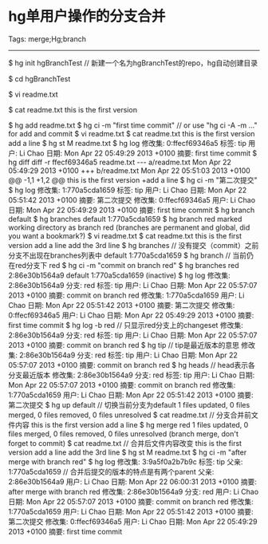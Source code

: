 # hg单用户操作的分支合并
Tags: merge;Hg;branch

------

$ hg init hgBranchTest // 新建一个名为hgBranchTest的repo，hg自动创建目录

 


$ cd hgBranchTest
 
$ vi readme.txt 
 

$ cat readme.txt 
this is the first version 

$ hg add readme.txt 
$ hg ci -m "first time commit" // or use "hg ci -A -m ..." for add and commit 
$ vi readme.txt 
$ cat readme.txt 
this is the first version 
add a line 
$ hg st 
M readme.txt 
$ hg log 
修改集:  0:ffecf69346a5 
标签:  tip 
用户:  Li Chao 
日期:  Mon Apr 22 05:49:29 2013 +0100 
摘要:  first time commit 
$ hg diff 
diff -r ffecf69346a5 readme.txt 
--- a/readme.txt  Mon Apr 22 05:49:29 2013 +0100 
+++ b/readme.txt  Mon Apr 22 05:51:03 2013 +0100 
@@ -1,1 +1,2 @@ 
this is the first version 
+add a line 
$ hg ci -m "第二次提交" 
$ hg log 
修改集:  1:770a5cda1659 
标签:  tip 
用户:  Li Chao 
日期:  Mon Apr 22 05:51:42 2013 +0100 
摘要:  第二次提交 
修改集:  0:ffecf69346a5 
用户:  Li Chao 
日期:  Mon Apr 22 05:49:29 2013 +0100 
摘要:  first time commit 
$ hg branch 
default 
$ hg branches 
default      1:770a5cda1659 
$ hg branch red 
marked working directory as branch red 
(branches are permanent and global, did you want a bookmark?) 
$ vi readme.txt 
$ cat readme.txt 
this is the first version 
add a line 
add the 3rd line 
$ hg branches   // 没有提交（commit）之前分支不出现在branches列表中 
default      1:770a5cda1659 
$ hg branch   // 当前仍在red分支下 
red 
$ hg ci -m "commit on branch red" 
$ hg branches 
red       2:86e30b1564a9 
default      1:770a5cda1659 (inactive) 
$ hg log 
修改集:  2:86e30b1564a9 
分支:  red 
标签:  tip 
用户:  Li Chao 
日期:  Mon Apr 22 05:57:07 2013 +0100 
摘要:  commit on branch red 
修改集:  1:770a5cda1659 
用户:  Li Chao 
日期:  Mon Apr 22 05:51:42 2013 +0100 
摘要:  第二次提交 
修改集:  0:ffecf69346a5 
用户:  Li Chao 
日期:  Mon Apr 22 05:49:29 2013 +0100 
摘要:  first time commit 
$ hg log -b red // 只显示red分支上的changeset 
修改集:  2:86e30b1564a9 
分支:  red 
标签:  tip 
用户:  Li Chao 
日期:  Mon Apr 22 05:57:07 2013 +0100 
摘要:  commit on branch red 
$ hg tip  // tip是最近版本的意思 
修改集:  2:86e30b1564a9 
分支:  red 
标签:  tip 
用户:  Li Chao 
日期:  Mon Apr 22 05:57:07 2013 +0100 
摘要:  commit on branch red 
$ hg heads  // head表示各分支最近版本 
修改集:  2:86e30b1564a9 
分支:  red 
标签:  tip 
用户:  Li Chao 
日期:  Mon Apr 22 05:57:07 2013 +0100 
摘要:  commit on branch red 
修改集:  1:770a5cda1659 
用户:  Li Chao 
日期:  Mon Apr 22 05:51:42 2013 +0100 
摘要:  第二次提交 
$ hg up default   // 切换当前分支为default 
1 files updated, 0 files merged, 0 files removed, 0 files unresolved 
$ cat readme.txt  // 分支合并前文件内容 
this is the first version 
add a line 
$ hg merge red 
1 files updated, 0 files merged, 0 files removed, 0 files unresolved 
(branch merge, don't forget to commit) 
$ cat readme.txt  // 合并后文件内容改变 
this is the first version 
add a line 
add the 3rd line 
$ hg st 
M readme.txt 
$ hg ci -m "after merge with branch red" 
$ hg log 
修改集:  3:9a5f0a2b7b9c 
标签:  tip 
父亲:  1:770a5cda1659 // 合并后提交的版本的特点是有两个parent 
父亲:  2:86e30b1564a9 
用户:  Li Chao 
日期:  Mon Apr 22 06:00:31 2013 +0100 
摘要:  after merge with branch red 
修改集:  2:86e30b1564a9 
分支:  red 
用户:  Li Chao 
日期:  Mon Apr 22 05:57:07 2013 +0100 
摘要:  commit on branch red 
修改集:  1:770a5cda1659 
用户:  Li Chao 
日期:  Mon Apr 22 05:51:42 2013 +0100 
摘要:  第二次提交 
修改集:  0:ffecf69346a5 
用户:  Li Chao 
日期:  Mon Apr 22 05:49:29 2013 +0100 
摘要:  first time commit